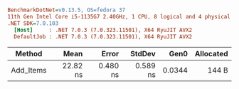 ``` ini

BenchmarkDotNet=v0.13.5, OS=fedora 37
11th Gen Intel Core i5-1135G7 2.40GHz, 1 CPU, 8 logical and 4 physical cores
.NET SDK=7.0.103
  [Host]     : .NET 7.0.3 (7.0.323.11501), X64 RyuJIT AVX2
  DefaultJob : .NET 7.0.3 (7.0.323.11501), X64 RyuJIT AVX2


```
|    Method |     Mean |    Error |   StdDev |   Gen0 | Allocated |
|---------- |---------:|---------:|---------:|-------:|----------:|
| Add_Items | 22.82 ns | 0.480 ns | 0.589 ns | 0.0344 |     144 B |
